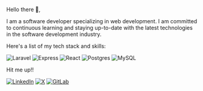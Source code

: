 Hello there 👋,

I am a software developer specializing in web development. I am committed to continuous learning and staying up-to-date with the latest technologies in the software development industry.

Here's a list of my tech stack and skills:

![Laravel](https://img.shields.io/badge/Laravel-FF2D20?style=for-the-badge&logo=laravel&logoColor=white)
![Express](https://img.shields.io/badge/Express.js-000000?style=for-the-badge&logo=express&logoColor=white)
![React](https://img.shields.io/badge/React-089cc4?style=for-the-badge&logo=react&logoColor=white)
![Postgres](https://img.shields.io/badge/PostgreSQL-4169E1?style=for-the-badge&logo=postgresql&logoColor=white)
![MySQL](https://img.shields.io/badge/MySQL-4479A1?style=for-the-badge&logo=mysql&logoColor=white)

Hit me up!!

[![LinkedIn](https://img.shields.io/badge/LinkedIn-%230077B5.svg?style=for-the-badge&logo=linkedin&logoColor=white)](https://www.linkedin.com/in/dimasgda)
[![X](https://img.shields.io/badge/-000000.svg?style=for-the-badge&logo=x&logoColor=white)](https://x.com/dimasgda)
[![GitLab](https://img.shields.io/badge/GitLab-FF2D20?style=for-the-badge&logo=gitlab&logoColor=white)](https://gitlab.com/ddim03)
